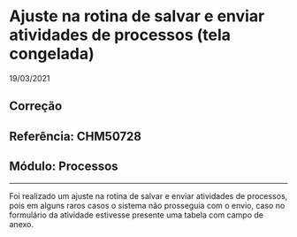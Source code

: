 # Ajuste na rotina de salvar e enviar atividades de processos (tela congelada)
19/03/2021
## Correção
## Referência: CHM50728
## Módulo: Processos
***

Foi realizado um ajuste na rotina de salvar e enviar atividades de processos, pois em alguns raros casos o sistema não prosseguia com o envio, caso no formulário da atividade estivesse presente uma tabela com campo de anexo.
